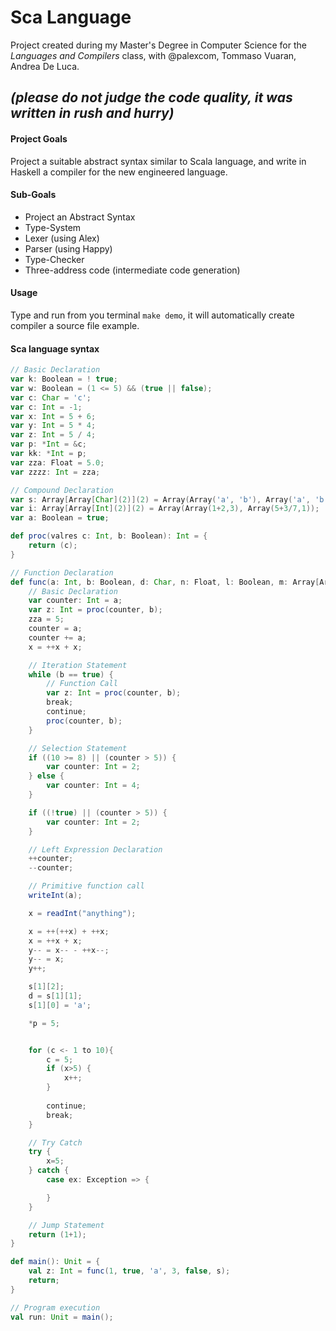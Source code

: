 Sca Language
=================
Project created during my Master's Degree in Computer Science for the _Languages and Compilers_ class, with @palexcom, Tommaso Vuaran, Andrea De Luca.

_(please do not judge the code quality, it was written in rush and hurry)_
-----------------
#### Project Goals
Project a suitable abstract syntax similar to Scala language, and write in Haskell a compiler for the new engineered language.

#### Sub-Goals
* Project an Abstract Syntax 
* Type-System
* Lexer (using Alex)
* Parser (using Happy) 
* Type-Checker
* Three-address code (intermediate code generation)

#### Usage
Type and run from you terminal `make demo`, it will automatically create compiler a source file example.


#### Sca language syntax
```scala
// Basic Declaration
var k: Boolean = ! true;
var w: Boolean = (1 <= 5) && (true || false); 
var c: Char = 'c';
var c: Int = -1;
var x: Int = 5 + 6;
var y: Int = 5 * 4;
var z: Int = 5 / 4;
var p: *Int = &c;
var kk: *Int = p;
var zza: Float = 5.0;
var zzzz: Int = zza;

// Compound Declaration
var s: Array[Array[Char](2)](2) = Array(Array('a', 'b'), Array('a', 'b'));
var i: Array[Array[Int](2)](2) = Array(Array(1+2,3), Array(5+3/7,1));
var a: Boolean = true;

def proc(valres c: Int, b: Boolean): Int = {
    return (c);
}

// Function Declaration
def func(a: Int, b: Boolean, d: Char, n: Float, l: Boolean, m: Array[Array[Char](2)](2)): Int = {
    // Basic Declaration
    var counter: Int = a;
    var z: Int = proc(counter, b);
    zza = 5;
    counter = a;
    counter += a;
    x = ++x + x;

    // Iteration Statement
    while (b == true) {
        // Function Call
        var z: Int = proc(counter, b);
        break;
        continue;
        proc(counter, b);
    }

    // Selection Statement
    if ((10 >= 8) || (counter > 5)) {
        var counter: Int = 2;
    } else {
        var counter: Int = 4;
    }

    if ((!true) || (counter > 5)) {
        var counter: Int = 2;
    }

    // Left Expression Declaration
    ++counter;
    --counter;

    // Primitive function call
    writeInt(a);

    x = readInt("anything");

    x = ++(++x) + ++x;
    x = ++x + x;
    y-- = x-- - ++x--;
    y-- = x;
    y++;

    s[1][2];
    d = s[1][1];
    s[1][0] = 'a';

    *p = 5;


    for (c <- 1 to 10){
        c = 5;
        if (x>5) {
            x++;
        }
        
        continue;
        break;
    }

    // Try Catch
    try {
        x=5;
    } catch {
        case ex: Exception => {

        }
    }

    // Jump Statement
    return (1+1);
}

def main(): Unit = {
    val z: Int = func(1, true, 'a', 3, false, s);
    return;
}

// Program execution
val run: Unit = main();
```